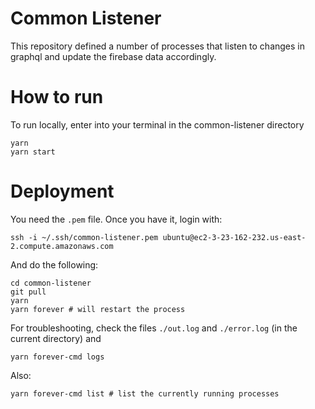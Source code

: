 # Common Listener

This repository defined a number of processes that listen to changes in graphql and update the firebase data accordingly.

# How to run
To run locally, enter into your terminal in the common-listener directory
```
yarn
yarn start 
```


# Deployment

You need the `.pem` file. Once you have it, login with:

```ssh -i ~/.ssh/common-listener.pem ubuntu@ec2-3-23-162-232.us-east-2.compute.amazonaws.com```

And do the following:

```
cd common-listener
git pull
yarn
yarn forever # will restart the process
```

For troubleshooting, check the files `./out.log` and `./error.log` (in the current directory) and
```
yarn forever-cmd logs
```
Also:
```
yarn forever-cmd list # list the currently running processes
```




